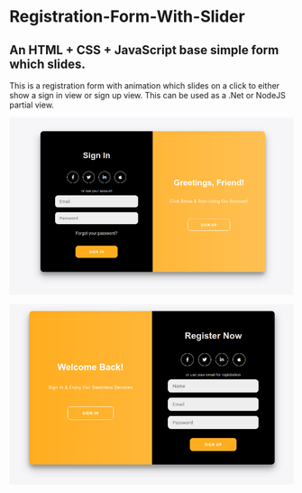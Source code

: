 # Registration-Form-With-Slider
## An HTML + CSS + JavaScript base simple form which slides.

This is a registration form with animation which slides on a click to either show a sign in view or sign up view. This can be used as a .Net or NodeJS partial view.

![Slider Sign In ajbozdar](https://github.com/ajbozdar/Registration-Form-With-Slider/blob/master/slider-signin.png)

![Slider Sign Up ajbozdar](https://github.com/ajbozdar/Registration-Form-With-Slider/blob/master/slider-singup.png)
